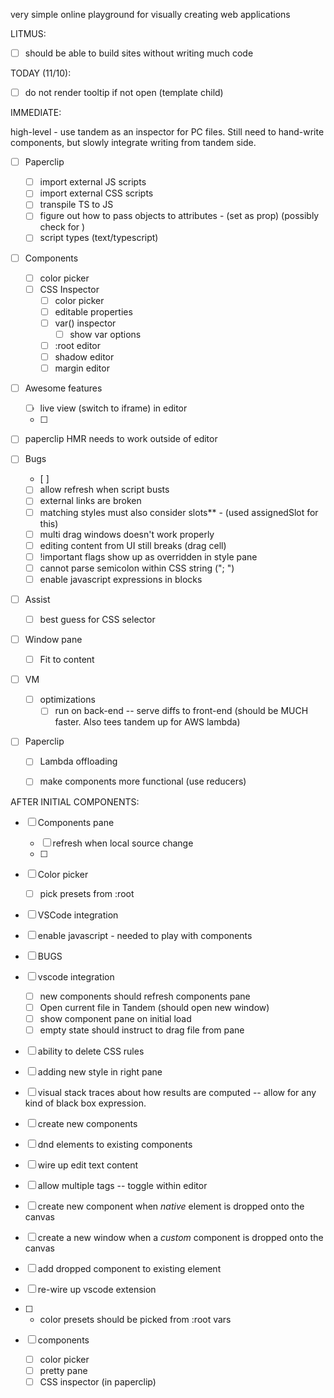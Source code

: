 very simple online playground for visually creating web applications

LITMUS:

- [ ] should be able to build sites without writing much code

TODAY (11/10): 

- [ ] do not render tooltip if not open (template child)


IMMEDIATE:

high-level - use tandem as an inspector for PC files. Still need to hand-write components, but slowly integrate writing from tandem side.

- [ ] Paperclip
  - [ ] import external JS scripts
  - [ ] import external CSS scripts
  - [ ] transpile TS to JS 
  - [ ] figure out how to pass objects to attributes - (set as prop) (possibly check for <props>)
  - [ ] script types (text/typescript)

- [ ] Components
  - [ ] color picker
  - [ ] CSS Inspector
    - [ ] color picker
    - [ ] editable properties
    - [ ] var() inspector
      - [ ] show var options
    - [ ] :root editor
    - [ ] shadow editor
    - [ ] margin editor

- [ ] Awesome features
   - [ ] live view (switch to iframe) in editor
   - [ ] 

- [ ] paperclip HMR needs to work outside of editor

- [ ] Bugs
  - [ ] 
  - [ ] allow refresh when script busts
  - [ ] external links are broken
  - [ ] matching styles must also consider slots** - (used assignedSlot for this)
  - [ ] multi drag windows doesn't work properly
  - [ ] editing content from UI still breaks (drag cell)
  - [ ] !important flags show up as overridden in style pane
  - [ ] cannot parse semicolon within CSS string ("; ")
  - [ ] enable javascript expressions in blocks

- [ ] Assist
  - [ ] best guess for CSS selector

- [ ] Window pane
  - [ ] Fit to content

- [ ] VM
  - [ ] optimizations
    - [ ] run on back-end -- serve diffs to front-end (should be MUCH faster. Also tees tandem up for AWS lambda)

- [ ] Paperclip
  - [ ] Lambda offloading
  - [ ] make components more functional (use reducers)


AFTER INITIAL COMPONENTS:

- [ ] Components pane
  - [ ] refresh when local source change
  - [ ] 

- [ ] Color picker
  - [ ] pick presets from :root

- [ ] VSCode integration

- [ ] enable javascript - needed to play with components
- [ ] BUGS
- [ ] vscode integration
  - [ ] new components should refresh 
  components pane
  - [ ] Open current file in Tandem (should open new window)
  - [ ] show component pane on initial load
  - [ ] empty state should instruct to drag file from pane
- [ ] ability to delete CSS rules
- [ ] adding new style in right pane
- [ ] visual stack traces about how results are computed -- allow for any kind of black box expression.
- [ ] create new components
- [ ] dnd elements to existing components
- [ ] wire up edit text content
- [ ] allow multiple <preview /> tags -- toggle within 
editor
- [ ] create new component when _native_ element is dropped onto the canvas
- [ ] create a new window when a _custom_ component is dropped onto the canvas
- [ ] add dropped component to existing element
- [ ] re-wire up vscode extension
- [ ] * color presets should be picked from :root vars

- [ ] components
  - [ ] color picker
  - [ ] pretty pane
  - [ ] CSS inspector (in paperclip)
